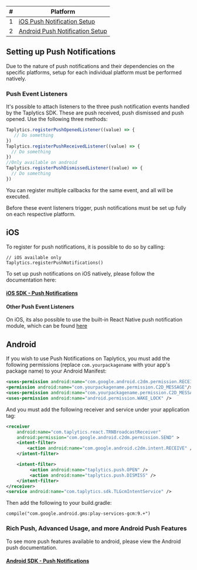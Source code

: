 
|#  |Platform                                                                       |
|---|---                                                                        |
|1  | [iOS Push Notification Setup](#ios)           |                                 |
|2  | [Android Push Notification Setup](#android)           |

## Setting up Push Notifications

Due to the nature of push notifications and their dependencies on the specific platforms, setup for each individual platform must be performed natively.

### Push Event Listeners

It's possible to attach listeners to the three push notification events handled by the Taplytics SDK. These are push received, push dismissed and push opened. Use the following three methods:
```javascript
Taplytics.registerPushOpenedListener((value) => {
   // Do something
})
Taplytics.registerPushReceivedListener((value) => {
  // Do something
})
//Only available on android
Taplytics.registerPushDismissedListener((value) => {
  // Do something
})
```
You can register multiple callbacks for the same event, and all will be executed.

Before these event listeners trigger, push notifications must be set up fully on each respective platform.

## iOS

To register for push notifications, it is possible to do so by calling:

```
// iOS available only
Taplytics.registerPushNotifications()
```

To set up push notifications on iOS natively, please follow the documentation here:

#### [iOS SDK - Push Notifications](https://taplytics.com/docs/ios-sdk/push-notifications)

#### Other Push Event Listeners

On iOS, its also possible to use the built-in React Native push notification module, which can be found [here](https://facebook.github.io/react-native/docs/pushnotificationios.html)

## Android


If you wish to use Push Notifications on Taplytics, you must add the following permissions (replace `com.yourpackagename` with your app's package name) to your Android Manifest:

```xml
<uses-permission android:name="com.google.android.c2dm.permission.RECEIVE" />
<permission android:name="com.yourpackagename.permission.C2D_MESSAGE"/>
<uses-permission android:name="com.yourpackagename.permission.C2D_MESSAGE" />
<uses-permission android:name="android.permission.WAKE_LOCK" />
```
And you must add the following receiver and service under your application tag:

```xml
<receiver
    android:name="com.taplytics.react.TRNBroadcastReceiver"
    android:permission="com.google.android.c2dm.permission.SEND" >
    <intent-filter>
        <action android:name="com.google.android.c2dm.intent.RECEIVE" />
    </intent-filter>

    <intent-filter>
         <action android:name="taplytics.push.OPEN" />
         <action android:name="taplytics.push.DISMISS" />
    </intent-filter>
</receiver>
<service android:name="com.taplytics.sdk.TLGcmIntentService" />
```

Then add the following to your build.gradle:

```
compile("com.google.android.gms:play-services-gcm:9.+")
```

### Rich Push, Advanced Usage, and more Android  Push Features

To see more push features available to android, please view the Android push documentation.

#### [Android SDK - Push Notifications](https://taplytics.com/docs/android-sdk/push-notifications)

